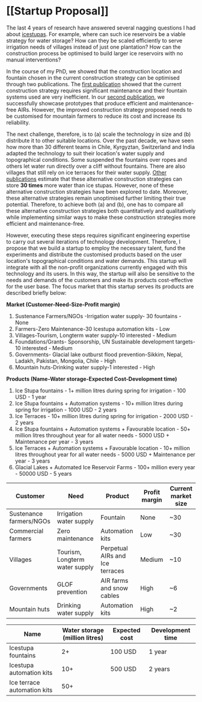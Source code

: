 
# [[Startup Proposal]]
The last 4 years of research have answered several nagging questions I had about [icestupas](https://www.youtube.com/watch?v=FdVijr10DZ0). For example, where can such ice reservoirs be a viable strategy for water storage? How can they be scaled efficiently to serve irrigation needs of villages instead of just one plantation? How can the construction process be optimised to build larger ice reservoirs with no manual interventions?

In the course of my PhD, we showed that the construction location and fountain chosen in the current construction strategy can be optimised through two publications. The [first publication](https://www.frontiersin.org/articles/10.3389/feart.2021.771342/full) showed that the current construction strategy requires significant maintenance and their fountain systems used are very inefficient. In our [second publication](https://drive.google.com/file/d/1Jb6bV6Frz0ZGSfcSRZ-7sWS2E9z1t2ym/view?usp=sharing), we successfully showcase prototypes that produce efficient and maintenance-free AIRs. However, the improved construction strategy proposed needs to be customised for mountain farmers to reduce its cost and increase its reliability.

The next challenge, therefore, is to (a) scale the technology in size and (b) distribute it to other suitable locations. Over the past decade, we have seen how more than 30 different teams in Chile, Kyrgyztan, Switzerland and India adapted the technology to suit their location's water supply and topographical conditions. Some suspended the fountains over ropes and others let water run directly over a cliff without fountains. There are also villages that still rely on ice terraces for their water supply. [Other publications](https://link.springer.com/article/10.1007/s10113-018-1372-0/tables/1) estimate that these alternative construction strategies can store **30 times** more water than ice stupas. However, none of these alternative construction strategies have been explored to date. Moreover, these alternative strategies remain unoptimised further limiting their true potential. Therefore, to achieve both (a) and (b), one has to compare all these alternative construction strategies both quantitatively and qualitatively while implementing similar ways to make these construction strategies more efficient and maintenance-free.  

However, executing these steps requires significant engineering expertise to carry out several iterations of technology development. Therefore, I propose that we build a startup to employ the necessary talent, fund the experiments and distribute the customised products based on the user location's topographical conditions and water demands. This startup will integrate with all the non-profit organizations currently engaged with this technology and its users. In this way, the startup will also be sensitive to the needs and demands of the customers and make its products cost-effective for the user base. The focus market that this startup serves its products are described briefly below:

**Market (Customer-Need-Size-Profit margin)**
1. Sustenance Farmers/NGOs -Irrigation water supply- 30 fountains - None
2. Farmers-Zero Maintenance-30 Icestupa automation kits - Low
3. Villages-Tourism, Longterm water supply-10 interested - Medium
4. Foundations/Grants- Sponsorship, UN Sustainable development targets-10 interested - Medium
5. Governments- Glacial lake outburst flood prevention-Sikkim, Nepal, Ladakh, Pakistan, Mongolia, Chile - High
6. Mountain huts-Drinking water supply-1 interested - High

**Products (Name-Water storage-Expected Cost-Development time)**
1. Ice Stupa fountains - 1+ million litres during spring for irrigation - 100 USD - 1 year
2. Ice Stupa fountains + Automation systems - 10+ million litres during spring for irrigation - 1000 USD - 2 years
3. Ice Terraces - 10+ million litres during spring for irrigation - 2000 USD - 2 years
4. Ice Stupa fountains + Automation systems + Favourable location - 50+ million litres throughout year for all water needs - 5000 USD + Maintenance per year - 3 years
5. Ice Terraces + Automation systems + Favourable location - 10+ million litres throughout year for all water needs - 5000 USD + Maintenance per year - 3 years
6. Glacial Lakes + Automated Ice Reservoir Farms - 100+ million every year - 50000 USD - 5 years

| Customer                | Need                           | Product                         | Profit margin | Current market size |
| ----------------------- | ------------------------------ | ------------------------------- | ------------- | ------------------- |
| Sustenance farmers/NGOs | Irrigation water supply        | Fountain                        | None          | ~30                 |
| Commercial farmers      | Zero maintenance               | Automation kits                 | Low           | ~30                 |
| Villages                | Tourism, Longterm water supply | Perpetual AIRs and Ice terraces | Medium        | ~10                 |
| Governments             | GLOF prevention                | AIR farms and snow cables       | High          | ~6                  |
| Mountain huts           | Drinking water supply          | Automation kits                 | High          | ~2                  |

| Name                        | Water storage (million litres) | Expected cost | Development time |
| --------------------------- | ------------------------------ | ------------- | ---------------- |
| Icestupa fountains          | 2+                             | 100 USD       | 1 year           |
| Icestupa automation kits    | 10+                            | 500 USD       | 2 years          |
| Ice terrace automation kits | 50+                               |                |                  |

